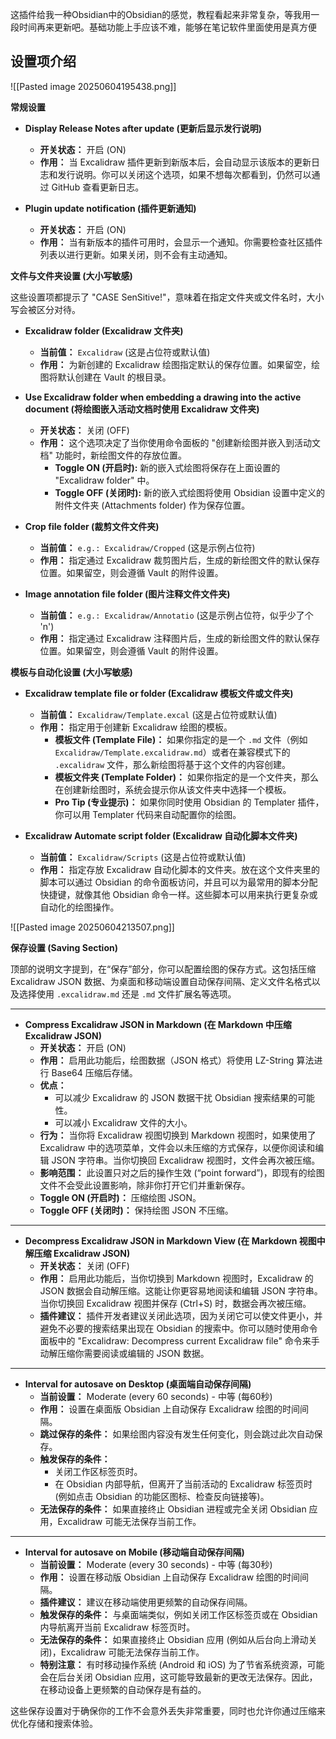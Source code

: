 这插件给我一种Obsidian中的Obsidian的感觉，教程看起来非常复杂，等我用一段时间再来更新吧。基础功能上手应该不难，能够在笔记软件里面使用是真方便

## 设置项介绍

![[Pasted image 20250604195438.png]]

**常规设置**

- **Display Release Notes after update (更新后显示发行说明)**
    
    - **开关状态：** 开启 (ON)
    - **作用：** 当 Excalidraw 插件更新到新版本后，会自动显示该版本的更新日志和发行说明。你可以关闭这个选项，如果不想每次都看到，仍然可以通过 GitHub 查看更新日志。
- **Plugin update notification (插件更新通知)**
    
    - **开关状态：** 开启 (ON)
    - **作用：** 当有新版本的插件可用时，会显示一个通知。你需要检查社区插件列表以进行更新。如果关闭，则不会有主动通知。

**文件与文件夹设置 (大小写敏感)**

这些设置项都提示了 "CASE SenSitive!"，意味着在指定文件夹或文件名时，大小写会被区分对待。

- **Excalidraw folder (Excalidraw 文件夹)**
    
    - **当前值：** `Excalidraw` (这是占位符或默认值)
    - **作用：** 为新创建的 Excalidraw 绘图指定默认的保存位置。如果留空，绘图将默认创建在 Vault 的根目录。
- **Use Excalidraw folder when embedding a drawing into the active document (将绘图嵌入活动文档时使用 Excalidraw 文件夹)**
    
    - **开关状态：** 关闭 (OFF)
    - **作用：** 这个选项决定了当你使用命令面板的 "创建新绘图并嵌入到活动文档" 功能时，新绘图文件的存放位置。
        - **Toggle ON (开启时):** 新的嵌入式绘图将保存在上面设置的 "Excalidraw folder" 中。
        - **Toggle OFF (关闭时):** 新的嵌入式绘图将使用 Obsidian 设置中定义的附件文件夹 (Attachments folder) 作为保存位置。
- **Crop file folder (裁剪文件文件夹)**
    
    - **当前值：** `e.g.: Excalidraw/Cropped` (这是示例占位符)
    - **作用：** 指定通过 Excalidraw 裁剪图片后，生成的新绘图文件的默认保存位置。如果留空，则会遵循 Vault 的附件设置。
- **Image annotation file folder (图片注释文件文件夹)**
    
    - **当前值：** `e.g.: Excalidraw/Annotatio` (这是示例占位符，似乎少了个 'n')
    - **作用：** 指定通过 Excalidraw 注释图片后，生成的新绘图文件的默认保存位置。如果留空，则会遵循 Vault 的附件设置。

**模板与自动化设置 (大小写敏感)**

- **Excalidraw template file or folder (Excalidraw 模板文件或文件夹)**
    
    - **当前值：** `Excalidraw/Template.excal` (这是占位符或默认值)
    - **作用：** 指定用于创建新 Excalidraw 绘图的模板。
        - **模板文件 (Template File)：** 如果你指定的是一个 `.md` 文件（例如 `Excalidraw/Template.excalidraw.md`）或者在兼容模式下的 `.excalidraw` 文件，那么新绘图将基于这个文件的内容创建。
        - **模板文件夹 (Template Folder)：** 如果你指定的是一个文件夹，那么在创建新绘图时，系统会提示你从该文件夹中选择一个模板。
        - **Pro Tip (专业提示)：** 如果你同时使用 Obsidian 的 Templater 插件，你可以用 Templater 代码来自动配置你的绘图。
- **Excalidraw Automate script folder (Excalidraw 自动化脚本文件夹)**
    
    - **当前值：** `Excalidraw/Scripts` (这是占位符或默认值)
    - **作用：** 指定存放 Excalidraw 自动化脚本的文件夹。放在这个文件夹里的脚本可以通过 Obsidian 的命令面板访问，并且可以为最常用的脚本分配快捷键，就像其他 Obsidian 命令一样。这些脚本可以用来执行更复杂或自动化的绘图操作。

![[Pasted image 20250604213507.png]]

**保存设置 (Saving Section)**

顶部的说明文字提到，在“保存”部分，你可以配置绘图的保存方式。这包括压缩 Excalidraw JSON 数据、为桌面和移动端设置自动保存间隔、定义文件名格式以及选择使用 `.excalidraw.md` 还是 `.md` 文件扩展名等选项。

---

- **Compress Excalidraw JSON in Markdown (在 Markdown 中压缩 Excalidraw JSON)**
    - **开关状态：** 开启 (ON)
    - **作用：** 启用此功能后，绘图数据（JSON 格式）将使用 LZ-String 算法进行 Base64 压缩后存储。
    - **优点：**
        - 可以减少 Excalidraw 的 JSON 数据干扰 Obsidian 搜索结果的可能性。
        - 可以减小 Excalidraw 文件的大小。
    - **行为：** 当你将 Excalidraw 视图切换到 Markdown 视图时，如果使用了 Excalidraw 中的选项菜单，文件会以未压缩的方式保存，以便你阅读和编辑 JSON 字符串。当你切换回 Excalidraw 视图时，文件会再次被压缩。
    - **影响范围：** 此设置只对之后的操作生效 (“point forward”)，即现有的绘图文件不会受此设置影响，除非你打开它们并重新保存。
    - **Toggle ON (开启时)：** 压缩绘图 JSON。
    - **Toggle OFF (关闭时)：** 保持绘图 JSON 不压缩。

---

- **Decompress Excalidraw JSON in Markdown View (在 Markdown 视图中解压缩 Excalidraw JSON)**
    - **开关状态：** 关闭 (OFF)
    - **作用：** 启用此功能后，当你切换到 Markdown 视图时，Excalidraw 的 JSON 数据会自动解压缩。这能让你更容易地阅读和编辑 JSON 字符串。当你切换回 Excalidraw 视图并保存 (Ctrl+S) 时，数据会再次被压缩。
    - **插件建议：** 插件开发者建议关闭此选项，因为关闭它可以使文件更小，并避免不必要的搜索结果出现在 Obsidian 的搜索中。你可以随时使用命令面板中的 "Excalidraw: Decompress current Excalidraw file" 命令来手动解压缩你需要阅读或编辑的 JSON 数据。

---

- **Interval for autosave on Desktop (桌面端自动保存间隔)**
    - **当前设置：** Moderate (every 60 seconds) - 中等 (每60秒)
    - **作用：** 设置在桌面版 Obsidian 上自动保存 Excalidraw 绘图的时间间隔。
    - **跳过保存的条件：** 如果绘图内容没有发生任何变化，则会跳过此次自动保存。
    - **触发保存的条件：**
        - 关闭工作区标签页时。
        - 在 Obsidian 内部导航，但离开了当前活动的 Excalidraw 标签页时 (例如点击 Obsidian 的功能区图标、检查反向链接等)。
    - **无法保存的条件：** 如果直接终止 Obsidian 进程或完全关闭 Obsidian 应用，Excalidraw 可能无法保存当前工作。

---

- **Interval for autosave on Mobile (移动端自动保存间隔)**
    - **当前设置：** Moderate (every 30 seconds) - 中等 (每30秒)
    - **作用：** 设置在移动版 Obsidian 上自动保存 Excalidraw 绘图的时间间隔。
    - **插件建议：** 建议在移动端使用更频繁的自动保存间隔。
    - **触发保存的条件：** 与桌面端类似，例如关闭工作区标签页或在 Obsidian 内导航离开当前 Excalidraw 标签页时。
    - **无法保存的条件：** 如果直接终止 Obsidian 应用 (例如从后台向上滑动关闭)，Excalidraw 可能无法保存当前工作。
    - **特别注意：** 有时移动操作系统 (Android 和 iOS) 为了节省系统资源，可能会在后台关闭 Obsidian 应用，这可能导致最新的更改无法保存。因此，在移动设备上更频繁的自动保存是有益的。

这些保存设置对于确保你的工作不会意外丢失非常重要，同时也允许你通过压缩来优化存储和搜索体验。